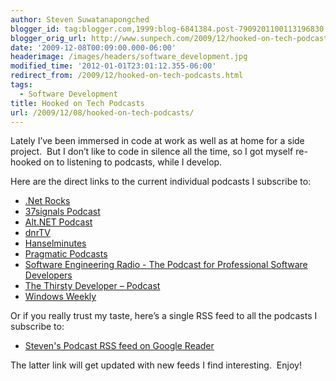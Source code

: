 ```yaml
---
author: Steven Suwatanapongched
blogger_id: tag:blogger.com,1999:blog-6841384.post-7909201100113196830
blogger_orig_url: http://www.sunpech.com/2009/12/hooked-on-tech-podcasts.html
date: '2009-12-08T00:09:00.000-06:00'
headerimage: /images/headers/software_development.jpg
modified_time: '2012-01-01T23:01:12.355-06:00'
redirect_from: /2009/12/hooked-on-tech-podcasts.html
tags:
  - Software Development
title: Hooked on Tech Podcasts
url: /2009/12/08/hooked-on-tech-podcasts/
---
```



Lately I’ve been immersed in code at work as well as at home for a side project.&#160; But I don’t like to code in silence all the time, so I got myself re-hooked on to listening to podcasts, while I develop.

Here are the direct links to the current individual podcasts I subscribe to:

<ul>   
  <li><a href="http://feeds.feedburner.com/netRocksFullMp3Downloads" target="_blank" rel="noopener noreferrer">.Net Rocks</a></li>    
  <li><a href="http://feeds.feedburner.com/37signals_podcast" target="_blank" rel="noopener noreferrer">37signals Podcast</a></li>    
  <li><a href="http://feeds.feedburner.com/altnetpodcast" target="_blank" rel="noopener noreferrer">Alt.NET Podcast</a></li>    
  <li><a href="http://feeds.feedburner.com/DnrtvWmv" target="_blank" rel="noopener noreferrer">dnrTV</a></li>
  <li><a href="http://feeds.feedburner.com/HanselminutesCompleteMP3" target="_blank" rel="noopener noreferrer">Hanselminutes</a></li>    
  <li><a href="http://pragprog.com/podcasts/feed.rss" target="_blank" rel="noopener noreferrer">Pragmatic Podcasts</a></li>    
  <li><a href="http://se-radio.net/rss" target="_blank" rel="noopener noreferrer">Software Engineering Radio - The Podcast for Professional Software Developers</a></li>    
  <li><a href="http://feeds.feedburner.com/ThirstyDeveloperPodcast" target="_blank" rel="noopener noreferrer">The Thirsty Developer – Podcast</a></li>    
  <li><a href="http://leoville.tv/podcasts/ww.xml" target="_blank" rel="noopener noreferrer">Windows Weekly</a></li>
</ul>

Or if you really trust my taste, here’s a single RSS feed to all the podcasts I subscribe to:

<ul>
  <li><a href="http://www.google.com/reader/public/atom/user%2F16938590580940313293%2Flabel%2FPodcasts" target="_blank" rel="noopener noreferrer">Steven's Podcast RSS feed on Google Reader</a></li>
</ul>

The latter link will get updated with new feeds I find interesting.&#160; Enjoy!